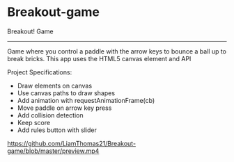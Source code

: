 # Breakout-game

Breakout! Game
_______________________________________________________________________________________________________________________________________
Game where you control a paddle with the arrow keys to bounce a ball up to break bricks. This app uses the HTML5 canvas element and API

Project Specifications:

- Draw elements on canvas
- Use canvas paths to draw shapes
- Add animation with requestAnimationFrame(cb)
- Move paddle on arrow key press
- Add collision detection
- Keep score
- Add rules button with slider

https://github.com/LiamThomas21/Breakout-game/blob/master/preview.mp4

